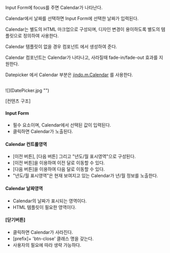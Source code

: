 Input Form에 focus를 주면 Calendar가 나타난다.

Calendar에서 날짜를 선택하면 Input Form에 선택한 날짜가 입력된다.

Calendar는 별도의 HTML 마크업으로 구성되며, 디자인 변경이 용이하도록 별도의 템플릿으로 정의하여 사용한다.

Calendar 템플릿이 없을 경우 컴포넌트 에서 생성하여 준다.

Calendar 컴포넌트는 Calendar가 나타나고, 사라질때 fade-in/fade-out 효과를 지원한다.

Datepicker 에서 Calendar 부분은 [jindo.m.Calendar](../../doc/internal/classes/jindo.m.Calendar.html) 를 사용한다.

<br> 
![](DatePicker.jpg "")

[컨텐츠 구조]

#### Input Form

* 필수 요소이며, Calendar에서 선택된 값이 입력된다.
* 클릭하면 Calendar가 노출된다.

#### Calendar 컨트롤영역

* [이전 버튼], [다음 버튼] 그리고 "년도/월 표시영역"으로 구성된다.
* [이전 버튼]을 이용하여 이전 달로 이동할 수 있다.
* [다음 버튼]을 이용하여 다음 달로 이동할 수 있다.
* "년도/월 표시영역"은 현재 보여지고 있는 Calendar가 년/월 정보를 노출한다.

#### Calendar 날짜영역

* Calendar의 날짜가 표시되는 영역이다.
* HTML 템플릿이 필요한 영역이다.

#### [닫기버튼]

* 클릭하면 Calendar가 사라진다.
* [prefix]+ 'btn-close' 클래스 명을 갖는다.
* 사용자의 필요에 따라 생략 가능하다.